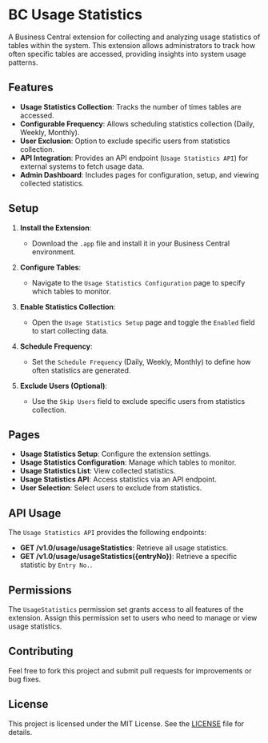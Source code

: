 # BC Usage Statistics

A Business Central extension for collecting and analyzing usage statistics of tables within the system. This extension allows administrators to track how often specific tables are accessed, providing insights into system usage patterns.

## Features

- **Usage Statistics Collection**: Tracks the number of times tables are accessed.
- **Configurable Frequency**: Allows scheduling statistics collection (Daily, Weekly, Monthly).
- **User Exclusion**: Option to exclude specific users from statistics collection.
- **API Integration**: Provides an API endpoint (`Usage Statistics API`) for external systems to fetch usage data.
- **Admin Dashboard**: Includes pages for configuration, setup, and viewing collected statistics.

## Setup

1. **Install the Extension**:
   - Download the `.app` file and install it in your Business Central environment.

2. **Configure Tables**:
   - Navigate to the `Usage Statistics Configuration` page to specify which tables to monitor.

3. **Enable Statistics Collection**:
   - Open the `Usage Statistics Setup` page and toggle the `Enabled` field to start collecting data.

4. **Schedule Frequency**:
   - Set the `Schedule Frequency` (Daily, Weekly, Monthly) to define how often statistics are generated.

5. **Exclude Users (Optional)**:
   - Use the `Skip Users` field to exclude specific users from statistics collection.

## Pages

- **Usage Statistics Setup**: Configure the extension settings.
- **Usage Statistics Configuration**: Manage which tables to monitor.
- **Usage Statistics List**: View collected statistics.
- **Usage Statistics API**: Access statistics via an API endpoint.
- **User Selection**: Select users to exclude from statistics.

## API Usage

The `Usage Statistics API` provides the following endpoints:
- **GET /v1.0/usage/usageStatistics**: Retrieve all usage statistics.
- **GET /v1.0/usage/usageStatistics({entryNo})**: Retrieve a specific statistic by `Entry No.`.

## Permissions

The `UsageStatistics` permission set grants access to all features of the extension. Assign this permission set to users who need to manage or view usage statistics.

## Contributing

Feel free to fork this project and submit pull requests for improvements or bug fixes.

## License

This project is licensed under the MIT License. See the [LICENSE](LICENSE) file for details.